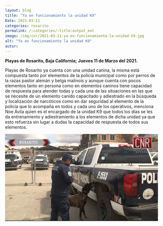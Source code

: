 ```yaml
---
layout: blog
title: "Ya en funcionamiento la unidad K9"
Date: 2021-03-11
categories: rosarito
permalink: /:categories/:title:output_ext
image: /img/cnr/2021-03-11-ya-en-funcionamiento-la-unidad-k9.jpg
alt: "Ya en funcionamiento la unidad K9"
autor:
---
```


**Playas de Rosarito, Baja California; Jueves 11 de Marzo del 2021.** 

Playas de Rosarito ya cuenta con una unidad canina, la misma está compuesta tanto por elementos de la policía municipal como por perros de la razas pastor alemán y belga malinois y aunque  cuenta con pocos elementos tanto en persona como en elementos caninos tiene capacidad de respuesta para atender todas y cada una de las situaciones en las que se necesite de un elemento canido capacitado y adiestrado en la búsqueda y localización de narcóticos como en dar seguridad al elemento de la policía que lo acompaña en todos y cada uno de los operativos, menciona Noe Ávila quien es el encargado de la unidad K9 que todos los días se les da entrenamiento y adiestramiento a los elementos de dicha unidad ya que esto refuerza sin lugar a dudas la capacidad de respuesta de todos sus elementos.

<div id="carouselExampleSlidesOnly" class="carousel slide" data-ride="carousel">
  <div class="carousel-inner">
    <div class="carousel-item active">
       <img class="d-block w-100" src="/img/cnr/2021-03-11-ya-en-funcionamiento-la-unidad-k9.jpg" loading="lazy"  alt="Ya en funcionamiento la unidad K9">
    </div>
  </div>
</div>